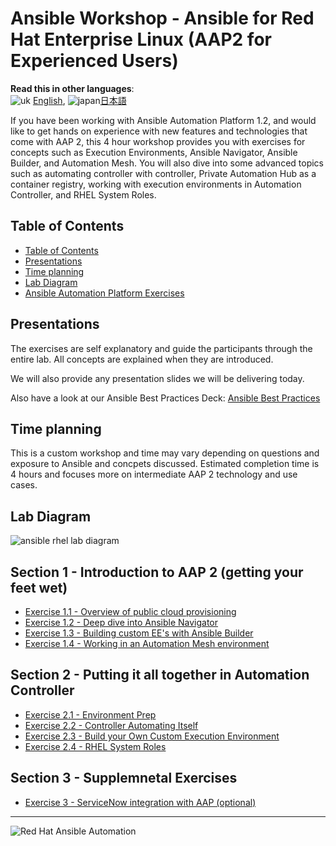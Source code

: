 # Ansible Workshop - Ansible for Red Hat Enterprise Linux (AAP2 for Experienced Users)

**Read this in other languages**:
<br>![uk](../../images/uk.png) [English](README.md),  ![japan](../../images/japan.png)[日本語](README.ja.md)
<br>

If you have been working with Ansible Automation Platform 1.2, and would like to get hands on experience with new features and technologies that come with AAP 2, this 4 hour workshop provides you with exercises for concepts such as Execution Environments, Ansible Navigator, Ansible Builder, and Automation Mesh.  You will also dive into some advanced topics such as automating controller with controller, Private Automation Hub as a container registry, working with execution environments in Automation Controller, and RHEL System Roles.

## Table of Contents

* [Table of Contents](#table-of-contents)
* [Presentations](#presentations)
* [Time planning](#time-planning)
* [Lab Diagram](#lab-diagram)
* [Ansible Automation Platform Exercises](#ansible-automation-platform-exercises)

## Presentations

The exercises are self explanatory and guide the participants through the entire lab. All concepts are explained when they are introduced.

We will also provide any presentation slides we will be delivering today.

Also have a look at our Ansible Best Practices Deck:
[Ansible Best Practices](../../decks/ansible_best_practices.pdf)

## Time planning

This is a custom workshop and time may vary depending on questions and exposure to Ansible and concpets discussed.  Estimated completion time is 4 hours and focuses more on intermediate AAP 2 technology and use cases.

## Lab Diagram

![ansible rhel lab diagram](../../images/rhel_lab_diagram.png)

## Section 1 - Introduction to AAP 2 (getting your feet wet)

 - [Exercise 1.1 - Overview of public cloud provisioning](1.1-setup/README.md)
 - [Exercise 1.2 - Deep dive into Ansible Navigator](https://external.ink?to=/play.instruqt.com/embedv2/redhat/tracks/getting-started-ansible-navigator?token=em_gvby3leayr2ogdot)
 - [Exercise 1.3 - Building custom EE's with Ansible Builder](https://external.ink?to=/play.instruqt.com/embedv2/redhat/tracks/getting-started-ansible-builder?token=em_prdwsuxj78anshdl)
 - [Exercise 1.4 - Working in an Automation Mesh environment](https://external.ink?to=/play.instruqt.com/embed/redhat/tracks/getting-started-mesh?token=em_eGpRMNjJl3q9Lp7S&show_challenges=true)

## Section 2 - Putting it all together in Automation Controller

 - [Exercise 2.1 - Environment Prep](2.1-evnironment-prep/)
 - [Exercise 2.2 - Controller Automating Itself](2.2-controller-automating-itself/)
 - [Exercise 2.3 - Build your Own Custom Execution Environment](2.3-build-custom-ee/)
 - [Exercise 2.4 - RHEL System Roles](2.4-rhel-system-roles)

## Section 3 - Supplemnetal Exercises

 - [Exercise 3 - ServiceNow integration with AAP (optional)](https://external.ink?to=/play.instruqt.com/embed/redhat/tracks/getting-started-servicenow-automation?token=em_5ktpLJWtzpbqcDyM&show_challenges=true)
 

---
![Red Hat Ansible Automation](../../images/rh-ansible-automation-platform.png)
